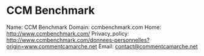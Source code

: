 
# CCM Benchmark

Name: CCM Benchmark
Domain: ccmbenchmark.com
Home: http://www.ccmbenchmark.com/
Privacy_policy: http://www.ccmbenchmark.com/donnees-personnelles?origin=www.commentcamarche.net
Email: contact@commentcamarche.net
